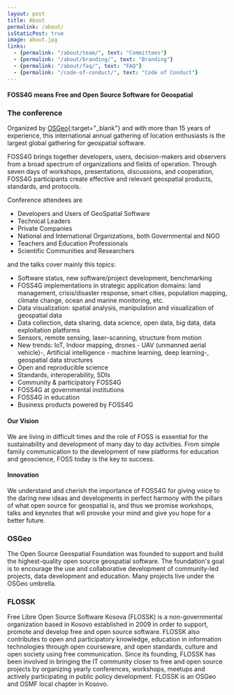 ```yaml
---
layout: post
title: About
permalink: /about/
isStaticPost: true
image: about.jpg
links:
  - {permalink: "/about/team/", text: "Committees"}
  - {permalink: "/about/branding/", text: "Branding"}
  - {permalink: "/about/faq/", text: "FAQ"}
  - {permalink: "/code-of-conduct/", text: "Code of Conduct"}
---
```


#### FOSS4G means Free and Open Source Software for Geospatial

### The conference

Organized by [OSGeo](https://www.osgeo.org/){:target="_blank"} and with more than 15 years of experience, this international annual gathering of location enthusiasts is the largest global gathering for geospatial software.

FOSS4G brings together developers, users, decision-makers and observers from a broad spectrum of organizations and fields of operation. Through seven days of workshops, presentations, discussions, and cooperation, FOSS4G participants create effective and relevant geospatial products, standards, and protocols.

Conference attendees are

- Developers and Users of GeoSpatial Software
- Technical Leaders
- Private Companies
- National and International Organizations, both Governmental and NGO
- Teachers and Education Professionals
- Scientific Communities and Researchers

and the talks cover mainly this topics:

- Software status, new software/project development, benchmarking
- FOSS4G implementations in strategic application domains: land management, crisis/disaster response, smart cities, population mapping, climate change, ocean and marine monitoring, etc.
- Data visualization: spatial analysis, manipulation and visualization of geospatial data
- Data collection, data sharing, data science, open data, big data, data exploitation platforms
- Sensors, remote sensing, laser-scanning, structure from motion
- New trends: IoT, Indoor mapping, drones - UAV (unmanned aerial vehicle)-, Artificial intelligence - machine learning, deep learning-, geospatial data structures
- Open and reproducible science
- Standards, interoperability, SDIs
- Community & participatory FOSS4G
- FOSS4G at governmental institutions
- FOSS4G in education
- Business products powered by FOSS4G

#### Our Vision

We are living in difficult times and the role of FOSS is essential for the sustainability and development of many day to day activities. From simple family communication to the development of new platforms for education and geoscience, FOSS today is the key to success.

#### Innovation

We understand and cherish the importance of FOSS4G for giving voice to the daring new ideas and developments in perfect harmony with the pillars of what open source for geospatial is, and thus we promise workshops, talks and keynotes that will provoke your mind and give you hope for a better future.

### OSGeo

The Open Source Geospatial Foundation was founded to support and build the highest-quality open source geospatial software. The foundation's goal is to encourage the use and collaborative development of community-led projects, data development and education. Many projects live under the OSGeo umbrella.

### FLOSSK

Free Libre Open Source Software Kosova (FLOSSK) is a non-governmental organization based in Kosovo established in 2009 in order to support, promote and develop free and open source software. FLOSSK also contributes to open and participatory knowledge, education in information technologies through open courseware, and open standards, culture and open society using free communication. Since its founding, FLOSSK has been involved in bringing the IT community closer to free and open source projects by organizing yearly conferences, workshops, meetups and actively participating in public policy development.
FLOSSK is an OSGeo and OSMF local chapter in Kosovo.
